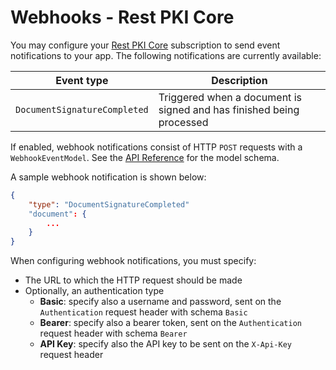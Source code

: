 ﻿# Webhooks - Rest PKI Core

You may configure your [Rest PKI Core](../index.md) subscription to send event notifications to your app. The following notifications are currently available:

Event type                   | Description
---------------------------- | -----------
`DocumentSignatureCompleted` | Triggered when a document is signed and has finished being processed

If enabled, webhook notifications consist of HTTP `POST` requests with a `WebhookEventModel`. See the [API Reference](https://core-hml.pki.rest/swagger) for the model schema.

A sample webhook notification is shown below:

```json
{
	"type": "DocumentSignatureCompleted"
	"document": {
		...
	}
}
```

When configuring webhook notifications, you must specify:

* The URL to which the HTTP request should be made
* Optionally, an authentication type
  * **Basic**: specify also a username and password, sent on the `Authentication` request header with schema `Basic`
  * **Bearer**: specify also a bearer token, sent on the `Authentication` request header with schema `Bearer`
  * **API Key**: specify also the API key to be sent on the `X-Api-Key` request header
